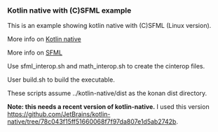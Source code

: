 ### Kotlin native with (C)SFML example

This is an example showing kotlin native with (C)SFML (Linux version).

More info on [Kotlin native](https://github.com/JetBrains/kotlin-native)

More info on [SFML](https://www.sfml-dev.org/)

Use sfml_interop.sh and math_interop.sh to create the cinterop files.

User build.sh to build the executable.

These scripts assume ../kotlin-native/dist as the konan dist directory.

**Note: this needs a recent version of kotlin-native.** I used this version https://github.com/JetBrains/kotlin-native/tree/78c043f15ff51660068f7f97da807e1d5ab2742b.
